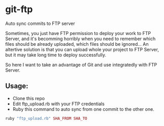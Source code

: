 git-ftp
=======

Auto sync commits to FTP server

Sometimes, you just have FTP permission to deploy your work to FTP
Server, and it's becomming horribly when you need to remember which
files should be already uploaded, which files should be ignored... An
altertive solution is that you can upload whole your project to FTP
Server, but it may take long time to deploy successfully.

So here I want to take an advantage of Git and use integratedly with FTP
Server.

## Usage:
- Clone this repo
- Edit ftp_upload.rb with your FTP credentials
- Ruby this command to auto sync from one commit to the other one.

```ruby
ruby "ftp_upload.rb" SHA_FROM SHA_TO
```
